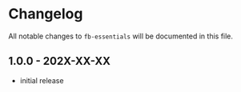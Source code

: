 # Changelog

All notable changes to `fb-essentials` will be documented in this file.

## 1.0.0 - 202X-XX-XX

- initial release
